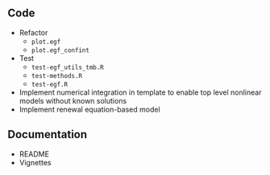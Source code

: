 ## Code
* Refactor
  - `plot.egf`
  - `plot.egf_confint`
* Test
  - `test-egf_utils_tmb.R`
  - `test-methods.R`
  - `test-egf.R`
* Implement numerical integration in template to enable 
  top level nonlinear models without known solutions
* Implement renewal equation-based model

## Documentation
* README
* Vignettes
